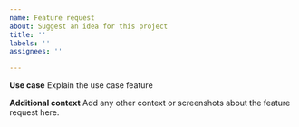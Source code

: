 ```yaml
---
name: Feature request
about: Suggest an idea for this project
title: ''
labels: ''
assignees: ''

---
```


**Use case**
Explain the use case feature

**Additional context**
Add any other context or screenshots about the feature request here.
